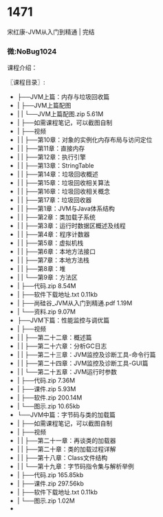 # 1471
宋红康-JVM从入门到精通 | 完结
### 微:NoBug1024 


课程介绍：

〖课程目录〗:      

- ├──JVM上篇：内存与垃圾回收篇  
- |   ├──JVM上篇配图  
- |   |   └──JVM上篇配图.zip  5.61M
- |   ├──如需课程笔记，可以截图自制  
- |   ├──视频  
- |   |   ├──第10章：对象的实例化内存布局与访问定位  
- |   |   ├──第11章：直接内存  
- |   |   ├──第12章：执行引擎  
- |   |   ├──第13章：StringTable  
- |   |   ├──第14章：垃圾回收概述  
- |   |   ├──第15章：垃圾回收相关算法  
- |   |   ├──第16章：垃圾回收相关概念  
- |   |   ├──第17章：垃圾回收器  
- |   |   ├──第1章：JVM与Java体系结构  
- |   |   ├──第2章：类加载子系统  
- |   |   ├──第3章：运行时数据区概述及线程  
- |   |   ├──第4章：程序计数器  
- |   |   ├──第5章：虚拟机栈  
- |   |   ├──第6章：本地方法接口  
- |   |   ├──第7章：本地方法栈  
- |   |   ├──第8章：堆  
- |   |   └──第9章：方法区  
- |   ├──代码.zip  8.54M
- |   ├──软件下载地址.txt  0.11kb
- |   ├──尚硅谷_JVM从入门到精通.pdf  1.19M
- |   └──资料.zip  9.07M
- ├──JVM下篇：性能监控与调优篇  
- |   ├──视频  
- |   |   ├──第二十二章：概述篇  
- |   |   ├──第二十六章：分析GC日志  
- |   |   ├──第二十三章：JVM监控及诊断工具-命令行篇  
- |   |   ├──第二十四章：JVM监控及诊断工具-GUI篇  
- |   |   └──第二十五章：JVM运行时参数  
- |   ├──代码.zip  7.36M
- |   ├──课件.zip  5.93M
- |   ├──软件.zip  200.14M
- |   └──图示.zip  10.65kb
- └──JVM中篇：字节码与类的加载篇  
- |   ├──如需课程笔记，可以截图自制  
- |   ├──视频  
- |   |   ├──第二十一章：再谈类的加载器  
- |   |   ├──第二十章：类的加载过程详解  
- |   |   ├──第十八章：Class文件结构  
- |   |   └──第十九章：字节码指令集与解析举例  
- |   ├──代码.zip  165.85kb
- |   ├──课件.zip  297.56kb
- |   ├──软件下载地址.txt  0.11kb
- |   └──图示.zip  1.02M
- 

